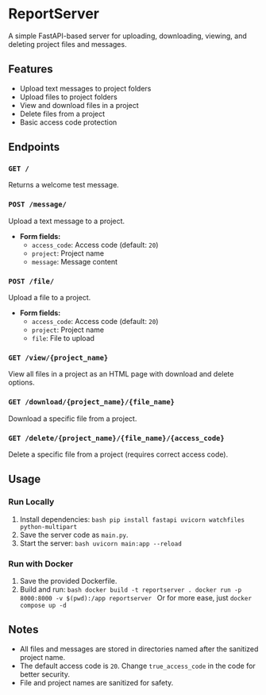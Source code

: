 # ReportServer

A simple FastAPI-based server for uploading, downloading, viewing, and deleting project files and messages.

## Features

- Upload text messages to project folders
- Upload files to project folders
- View and download files in a project
- Delete files from a project
- Basic access code protection

## Endpoints

### `GET /`
Returns a welcome test message.

### `POST /message/`
Upload a text message to a project.
- **Form fields:**
    - `access_code`: Access code (default: `20`)
    - `project`: Project name
    - `message`: Message content

### `POST /file/`
Upload a file to a project.
- **Form fields:**
    - `access_code`: Access code (default: `20`)
    - `project`: Project name
    - `file`: File to upload

### `GET /view/{project_name}`
View all files in a project as an HTML page with download and delete options.

### `GET /download/{project_name}/{file_name}`
Download a specific file from a project.

### `GET /delete/{project_name}/{file_name}/{access_code}`
Delete a specific file from a project (requires correct access code).

## Usage

### Run Locally

1. Install dependencies:
        ```bash
        pip install fastapi uvicorn watchfiles python-multipart
        ```
2. Save the server code as `main.py`.
3. Start the server:
        ```bash
        uvicorn main:app --reload
        ```

### Run with Docker

1. Save the provided Dockerfile.
2. Build and run:
        ```bash
        docker build -t reportserver .
        docker run -p 8000:8000 -v $(pwd):/app reportserver
        ```
Or for more ease, just `docker compose up -d`

## Notes

- All files and messages are stored in directories named after the sanitized project name.
- The default access code is `20`. Change `true_access_code` in the code for better security.
- File and project names are sanitized for safety.

